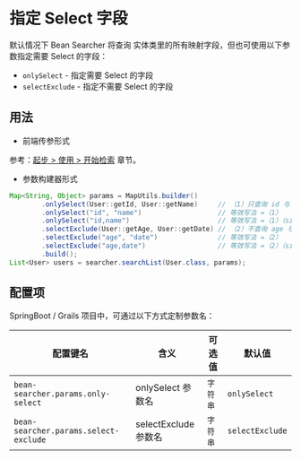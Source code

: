 # 指定 Select 字段

默认情况下 Bean Searcher 将查询 实体类里的所有映射字段，但也可使用以下参数指定需要 Select 的字段：

* `onlySelect` - 指定需要 Select 的字段
* `selectExclude` - 指定不需要 Select 的字段

## 用法

* 前端传参形式

参考：[起步 > 使用 > 开始检索](/guide/latest/start.html#（4）指定（排除）字段（onlyselect-selectexclude）) 章节。

* 参数构建器形式

```java
Map<String, Object> params = MapUtils.builder()
        .onlySelect(User::getId, User::getName)     // （1）只查询 id 与 name 字段
        .onlySelect("id", "name")                   // 等效写法 =（1）
        .onlySelect("id,name")                      // 等效写法 =（1）（since v3.7.1）
        .selectExclude(User::getAge, User::getDate) // （2）不查询 age 与 date 字段
        .selectExclude("age", "date")               // 等效写法 =（2）
        .selectExclude("age,date")                  // 等效写法 =（2）（since v3.7.1）
        .build();
List<User> users = searcher.searchList(User.class, params);
```

## 配置项

SpringBoot / Grails 项目中，可通过以下方式定制参数名：

配置键名 | 含义 | 可选值 | 默认值
-|-|-|-
`bean-searcher.params.only-select` | onlySelect 参数名 | `字符串` | `onlySelect`
`bean-searcher.params.select-exclude` | selectExclude 参数名 | `字符串` | `selectExclude`

